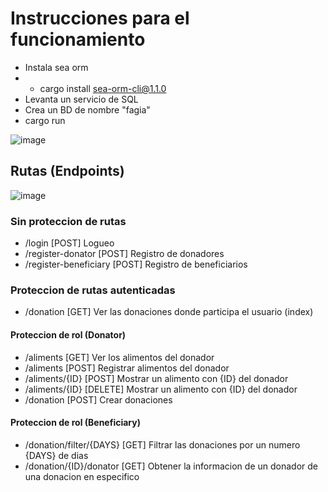 # Instrucciones para el funcionamiento
- Instala sea orm
- - cargo install sea-orm-cli@1.1.0
- Levanta un servicio de SQL
- Crea un BD de nombre "fagia"
- cargo run

![image](https://github.com/user-attachments/assets/2c77ef35-89e6-460d-a204-d124c32dd24b)


## Rutas (Endpoints)
![image](https://github.com/user-attachments/assets/496df8e1-9199-48a6-9b5a-1b3667bfe7e2)

### Sin proteccion de rutas
- /login                    [POST]    Logueo
- /register-donator         [POST]    Registro de donadores
- /register-beneficiary     [POST]    Registro de beneficiarios

### Proteccion de rutas autenticadas
- /donation                [GET]      Ver las donaciones donde participa el usuario (index)

#### Proteccion de rol (Donator)
- /aliments                [GET]      Ver los alimentos del donador
- /aliments                [POST]     Registrar alimentos del donador
- /aliments/{ID}           [POST]     Mostrar un alimento con {ID} del donador
- /aliments/{ID}           [DELETE]   Mostrar un alimento con {ID} del donador
- /donation                [POST]     Crear donaciones

#### Proteccion de rol (Beneficiary)
- /donation/filter/{DAYS} [GET]       Filtrar las donaciones por un numero {DAYS} de dias
- /donation/{ID}/donator  [GET]       Obtener la informacion de un donador de una donacion en especifico
